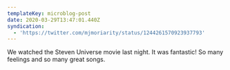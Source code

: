 ```yaml
---
templateKey: microblog-post
date: 2020-03-29T13:47:01.440Z
syndication:
  - 'https://twitter.com/mjmoriarity/status/1244261570923937793'
---
```


We watched the Steven Universe movie last night. It was fantastic! So many feelings and so many great songs.
